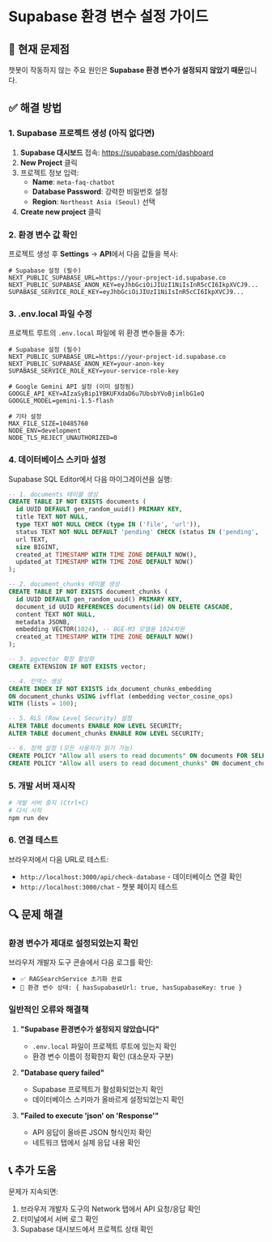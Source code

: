 # Supabase 환경 변수 설정 가이드

## 🚨 현재 문제점
챗봇이 작동하지 않는 주요 원인은 **Supabase 환경 변수가 설정되지 않았기 때문**입니다.

## ✅ 해결 방법

### 1. Supabase 프로젝트 생성 (아직 없다면)

1. **Supabase 대시보드** 접속: https://supabase.com/dashboard
2. **New Project** 클릭
3. 프로젝트 정보 입력:
   - **Name**: `meta-faq-chatbot`
   - **Database Password**: 강력한 비밀번호 설정
   - **Region**: `Northeast Asia (Seoul)` 선택
4. **Create new project** 클릭

### 2. 환경 변수 값 확인

프로젝트 생성 후 **Settings** → **API**에서 다음 값들을 복사:

```env
# Supabase 설정 (필수)
NEXT_PUBLIC_SUPABASE_URL=https://your-project-id.supabase.co
NEXT_PUBLIC_SUPABASE_ANON_KEY=eyJhbGciOiJIUzI1NiIsInR5cCI6IkpXVCJ9...
SUPABASE_SERVICE_ROLE_KEY=eyJhbGciOiJIUzI1NiIsInR5cCI6IkpXVCJ9...
```

### 3. .env.local 파일 수정

프로젝트 루트의 `.env.local` 파일에 위 환경 변수들을 추가:

```env
# Supabase 설정 (필수)
NEXT_PUBLIC_SUPABASE_URL=https://your-project-id.supabase.co
NEXT_PUBLIC_SUPABASE_ANON_KEY=your-anon-key
SUPABASE_SERVICE_ROLE_KEY=your-service-role-key

# Google Gemini API 설정 (이미 설정됨)
GOOGLE_API_KEY=AIzaSyBip1YBKUFXdaD6u7UbsbYVoBjimlbG1eQ
GOOGLE_MODEL=gemini-1.5-flash

# 기타 설정
MAX_FILE_SIZE=10485760
NODE_ENV=development
NODE_TLS_REJECT_UNAUTHORIZED=0
```

### 4. 데이터베이스 스키마 설정

Supabase SQL Editor에서 다음 마이그레이션을 실행:

```sql
-- 1. documents 테이블 생성
CREATE TABLE IF NOT EXISTS documents (
  id UUID DEFAULT gen_random_uuid() PRIMARY KEY,
  title TEXT NOT NULL,
  type TEXT NOT NULL CHECK (type IN ('file', 'url')),
  status TEXT NOT NULL DEFAULT 'pending' CHECK (status IN ('pending', 'processing', 'completed', 'failed')),
  url TEXT,
  size BIGINT,
  created_at TIMESTAMP WITH TIME ZONE DEFAULT NOW(),
  updated_at TIMESTAMP WITH TIME ZONE DEFAULT NOW()
);

-- 2. document_chunks 테이블 생성
CREATE TABLE IF NOT EXISTS document_chunks (
  id UUID DEFAULT gen_random_uuid() PRIMARY KEY,
  document_id UUID REFERENCES documents(id) ON DELETE CASCADE,
  content TEXT NOT NULL,
  metadata JSONB,
  embedding VECTOR(1024), -- BGE-M3 모델용 1024차원
  created_at TIMESTAMP WITH TIME ZONE DEFAULT NOW()
);

-- 3. pgvector 확장 활성화
CREATE EXTENSION IF NOT EXISTS vector;

-- 4. 인덱스 생성
CREATE INDEX IF NOT EXISTS idx_document_chunks_embedding 
ON document_chunks USING ivfflat (embedding vector_cosine_ops) 
WITH (lists = 100);

-- 5. RLS (Row Level Security) 설정
ALTER TABLE documents ENABLE ROW LEVEL SECURITY;
ALTER TABLE document_chunks ENABLE ROW LEVEL SECURITY;

-- 6. 정책 설정 (모든 사용자가 읽기 가능)
CREATE POLICY "Allow all users to read documents" ON documents FOR SELECT USING (true);
CREATE POLICY "Allow all users to read document_chunks" ON document_chunks FOR SELECT USING (true);
```

### 5. 개발 서버 재시작

```bash
# 개발 서버 중지 (Ctrl+C)
# 다시 시작
npm run dev
```

### 6. 연결 테스트

브라우저에서 다음 URL로 테스트:
- `http://localhost:3000/api/check-database` - 데이터베이스 연결 확인
- `http://localhost:3000/chat` - 챗봇 페이지 테스트

## 🔍 문제 해결

### 환경 변수가 제대로 설정되었는지 확인

브라우저 개발자 도구 콘솔에서 다음 로그를 확인:
- `✅ RAGSearchService 초기화 완료`
- `🔧 환경 변수 상태: { hasSupabaseUrl: true, hasSupabaseKey: true }`

### 일반적인 오류와 해결책

1. **"Supabase 환경변수가 설정되지 않았습니다"**
   - `.env.local` 파일이 프로젝트 루트에 있는지 확인
   - 환경 변수 이름이 정확한지 확인 (대소문자 구분)

2. **"Database query failed"**
   - Supabase 프로젝트가 활성화되었는지 확인
   - 데이터베이스 스키마가 올바르게 설정되었는지 확인

3. **"Failed to execute 'json' on 'Response'"**
   - API 응답이 올바른 JSON 형식인지 확인
   - 네트워크 탭에서 실제 응답 내용 확인

## 📞 추가 도움

문제가 지속되면:
1. 브라우저 개발자 도구의 Network 탭에서 API 요청/응답 확인
2. 터미널에서 서버 로그 확인
3. Supabase 대시보드에서 프로젝트 상태 확인
